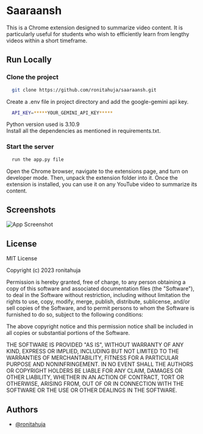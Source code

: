 
# Saaraansh

This is a Chrome extension designed to summarize video content. It is particularly useful for students who wish to efficiently learn from lengthy videos within a short timeframe.


## Run Locally

### Clone the project

```bash
  git clone https://github.com/ronitahuja/saaraansh.git
```

  Create a .env file in project directory and add the google-gemini api key.

  ```bash
    API_KEY=*****YOUR_GEMINI_API_KEY*****
  ```

Python version used is 3.10.9\
Install all the dependencies as mentioned in requirements.txt.

### Start the server

```bash
  run the app.py file
```
Open the Chrome browser, navigate to the extensions page, and turn on developer mode. Then, unpack the extension folder into it. Once the extension is installed, you can use it on any YouTube video to summarize its content.

## Screenshots

![App Screenshot](https://raw.githubusercontent.com/your-username/your-repository/master/path-to-image/image-file.png)



## License

MIT License

Copyright (c) 2023 ronitahuja

Permission is hereby granted, free of charge, to any person obtaining a copy
of this software and associated documentation files (the "Software"), to deal
in the Software without restriction, including without limitation the rights
to use, copy, modify, merge, publish, distribute, sublicense, and/or sell
copies of the Software, and to permit persons to whom the Software is
furnished to do so, subject to the following conditions:

The above copyright notice and this permission notice shall be included in all
copies or substantial portions of the Software.

THE SOFTWARE IS PROVIDED "AS IS", WITHOUT WARRANTY OF ANY KIND, EXPRESS OR
IMPLIED, INCLUDING BUT NOT LIMITED TO THE WARRANTIES OF MERCHANTABILITY,
FITNESS FOR A PARTICULAR PURPOSE AND NONINFRINGEMENT. IN NO EVENT SHALL THE
AUTHORS OR COPYRIGHT HOLDERS BE LIABLE FOR ANY CLAIM, DAMAGES OR OTHER
LIABILITY, WHETHER IN AN ACTION OF CONTRACT, TORT OR OTHERWISE, ARISING FROM,
OUT OF OR IN CONNECTION WITH THE SOFTWARE OR THE USE OR OTHER DEALINGS IN THE
SOFTWARE.



## Authors

- [@ronitahuja](https://github.com/ronitahuja)

